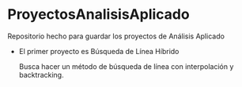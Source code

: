 # ProyectosAnalisisAplicado
Repositorio hecho para guardar los proyectos de Análisis Aplicado

- El primer proyecto es Búsqueda de Línea Híbrido
  
  Busca hacer un método de búsqueda de línea con interpolación y backtracking.
